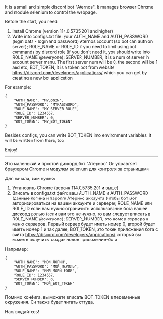 It is a small and simple discord bot "Aternos".
It manages browser Chrome and module selenium to control the webpage.

Before the start, you need:
1) Install Chrome (version 114.0.5735.201 and higher)
2) Write into configs.txt file: 
   your AUTH_NAME and AUTH_PASSWORD (login data - login and password) Aternos account (so bot can auth on server); 
   ROLE_NAME or ROLE_ID if you need to limit using bot commands by discord role
   (if you don't need it, you should write into ROLE_NAME @everyone); 
   SERVER_NUMBER, it is a num of server in account server menu. The first server num will be 0, the second will be 1 and etc,
   BOT_TOKEN, it is a token bot from website https://discord.com/developers/applications/ which you can get by creating a new bot application

For example:
```
{
    "AUTH_NAME": "MYLOGIN", 
    "AUTH_PASSWORD": "MYPASSWORD",
    "ROLE_NAME": "MY SERVER ROLE",
    "ROLE_ID": 1234567,
    "SERVER_NUMBER": 0,
    "BOT_TOKEN": "MY_BOT_TOKEN"
}
```

Besides configs, you can write BOT_TOKEN into environment variables. It will be written from there, too

Enjoy!

------------------------------------------------------------------------------------------------

Это маленький и простой дискорд бот "Атернос"
Он управляет браузером Chrome и модулем selenium для контроля за страницами

Для начала, вам нужно:
1) Установить Chrome (версия 114.0.5735.201 и выше)
2) Вписать в configs.txt файл:
   ваш AUTH_NAME и AUTH_PASSWORD (данные логина и пароля) Атернос аккаунта (чтобы бот мог авторизироваться на вашем аккаунте и сервере);
   ROLE_NAME или ROLE_ID если вам нужно ограничить использование бота вашей дискорд ролью 
   (если вам это не нужно, то вам следует вписать в ROLE_NAME @everyone);
   SERVER_NUMBER, это номер сервера в меню серверов. Первый сервер будет иметь номер 0, второй будет иметь номер 1 и так далее,
   BOT_TOKEN, это токен приложения бота с сайта https://discord.com/developers/applications/ который вы можете получить, создав новое приложение-бота

Например:
```
{
    "AUTH_NAME": "МОЙ ЛОГИН", 
    "AUTH_PASSWORD": "МОЙ ПАРОЛЬ",
    "ROLE_NAME": "ИМЯ МОЕЙ РОЛИ",
    "ROLE_ID": 1234567,
    "SERVER_NUMBER": 0,
    "BOT_TOKEN": "МОЙ_БОТ_ТОКЕН"
}
```

Помимо конфига, вы можете вписать BOT_TOKEN в переменные окружения. Он также будет читать оттуда.

Наслаждайтесь!
 
